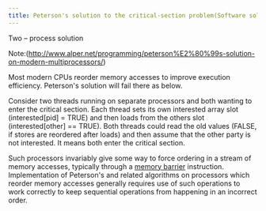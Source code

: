 ```yaml
---
title: Peterson's solution to the critical-section problem(Software solution)
---
```

Two – process solution

Note:(http://www.alper.net/programming/peterson%E2%80%99s-solution-on-modern-multiprocessors/)

Most modern CPUs reorder memory accesses to improve execution
efficiency. Peterson's solution will fail there as below.

Consider two threads running on separate processors and both wanting to
enter the critical section. Each thread sets its own interested array
slot (interested\[pid\] = TRUE) and then loads from the others slot
(interested\[other\] == TRUE). Both threads could read the old values
(FALSE, if stores are reordered after loads) and then assume that the
other party is not interested. It means both enter the critical section.

Such processors invariably give some way to force ordering in a stream
of memory accesses, typically through a [memory
barrier](http://en.wikipedia.org/wiki/Memory_barrier) instruction.
Implementation of Peterson's and related algorithms on processors which
reorder memory accesses generally requires use of such operations to
work correctly to keep sequential operations from happening in an
incorrect order.
